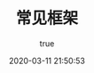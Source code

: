 ---
pageComponent:
  name: Catalogue
  data:
    path: 40.常见框架
    imgUrl: /img/web.png
    description: spring、springboot、netty
title: 常见框架
date: 2020-03-11 21:50:53
permalink: /structure/
sidebar: false
article: false
comment: false
editLink: false
author:
  name: xugaoyi
  link: https://github.com/xugaoyi
---